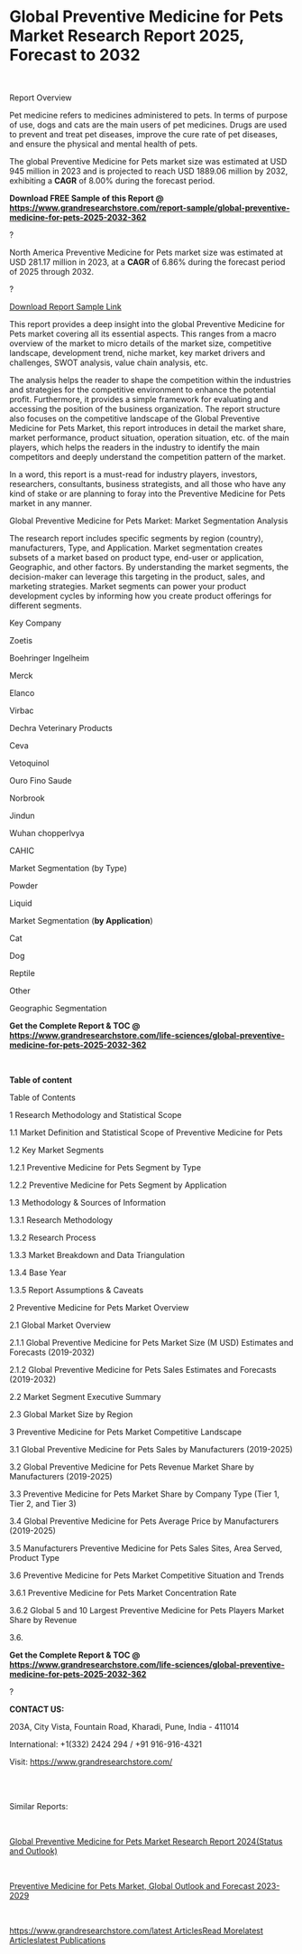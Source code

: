 <h1>Global Preventive Medicine for Pets Market Research Report 2025, Forecast to 2032</h1><br/><p>Report Overview</p>
 
 
 
 <p>Pet medicine refers to medicines administered to pets. In terms of purpose of use, dogs and cats are the main users of pet medicines. Drugs are used to prevent and treat pet diseases, improve the cure rate of pet diseases, and ensure the physical and mental health of pets.</p>
 
 
 
 <p>The global Preventive Medicine for Pets market size was estimated at USD 945 million in 2023 and is projected to reach USD 1889.06 million by 2032, exhibiting a <strong>CAGR</strong> of 8.00% during the forecast period.</p>
 
 
 
 <div><b>Download FREE Sample of this Report @ <a href="https://www.grandresearchstore.com/report-sample/global-preventive-medicine-for-pets-2025-2032-362">https://www.grandresearchstore.com/report-sample/global-preventive-medicine-for-pets-2025-2032-362</a></b></div>
 
 
 
 <p>? </p>
 
 
 
 <p>North America Preventive Medicine for Pets market size was estimated at USD 281.17 million in 2023, at a <strong>CAGR</strong> of 6.86% during the forecast period of 2025 through 2032.</p>
 
 
 
 <p>? </p>
 
 
 
 <p><a href="https://www.grandresearchstore.com/mr-admin/report-sample/global-preventive-medicine-for-pets-2025-2032-362">Download Report Sample Link</a></p>
 
 
 
 <p>This report provides a deep insight into the global Preventive Medicine for Pets market covering all its essential aspects. This ranges from a macro overview of the market to micro details of the market size, competitive landscape, development trend, niche market, key market drivers and challenges, SWOT analysis, value chain analysis, etc.</p>
 
 
 
 <p>The analysis helps the reader to shape the competition within the industries and strategies for the competitive environment to enhance the potential profit. Furthermore, it provides a simple framework for evaluating and accessing the position of the business organization. The report structure also focuses on the competitive landscape of the Global Preventive Medicine for Pets Market, this report introduces in detail the market share, market performance, product situation, operation situation, etc. of the main players, which helps the readers in the industry to identify the main competitors and deeply understand the competition pattern of the market.</p>
 
 
 
 <p>In a word, this report is a must-read for industry players, investors, researchers, consultants, business strategists, and all those who have any kind of stake or are planning to foray into the Preventive Medicine for Pets market in any manner.</p>
 
 
 
 <p>Global Preventive Medicine for Pets Market: Market Segmentation Analysis</p>
 
 
 
 <p>The research report includes specific segments by region (country), manufacturers, Type, and Application. Market segmentation creates subsets of a market based on product type, end-user or application, Geographic, and other factors. By understanding the market segments, the decision-maker can leverage this targeting in the product, sales, and marketing strategies. Market segments can power your product development cycles by informing how you create product offerings for different segments.</p>
 
 
 
 <p>Key Company</p>
 
 
 
 <p>Zoetis</p>
 
 
 
 <p>Boehringer Ingelheim</p>
 
 
 
 <p>Merck</p>
 
 
 
 <p>Elanco</p>
 
 
 
 <p>Virbac</p>
 
 
 
 <p>Dechra Veterinary Products</p>
 
 
 
 <p>Ceva</p>
 
 
 
 <p>Vetoquinol</p>
 
 
 
 <p>Ouro Fino Saude</p>
 
 
 
 <p>Norbrook</p>
 
 
 
 <p>Jindun</p>
 
 
 
 <p>Wuhan chopperlvya</p>
 
 
 
 <p>CAHIC</p>
 
 
 
 <p>Market Segmentation (by Type)</p>
 
 
 
 <p>Powder</p>
 
 
 
 <p>Liquid</p>
 
 
 
 <p>Market Segmentation (<strong>by Application</strong>)</p>
 
 
 
 <p>Cat</p>
 
 
 
 <p>Dog</p>
 
 
 
 <p>Reptile</p>
 
 
 
 <p>Other</p>
 
 
 
 <p>Geographic Segmentation</p>
 
 
 
 <div><b>Get the Complete Report & TOC @ <a href="https://www.grandresearchstore.com/life-sciences/global-preventive-medicine-for-pets-2025-2032-362">https://www.grandresearchstore.com/life-sciences/global-preventive-medicine-for-pets-2025-2032-362</a></b></div>
 
 
 
 <p><br />
 
 <b>Table of content</b></p>
 
 
 
 <p>Table of Contents<br />
 
 1 Research Methodology and Statistical Scope<br />
 
 1.1 Market Definition and Statistical Scope of Preventive Medicine for Pets<br />
 
 1.2 Key Market Segments<br />
 
 1.2.1 Preventive Medicine for Pets Segment by Type<br />
 
 1.2.2 Preventive Medicine for Pets Segment by Application<br />
 
 1.3 Methodology & Sources of Information<br />
 
 1.3.1 Research Methodology<br />
 
 1.3.2 Research Process<br />
 
 1.3.3 Market Breakdown and Data Triangulation<br />
 
 1.3.4 Base Year<br />
 
 1.3.5 Report Assumptions & Caveats<br />
 
 2 Preventive Medicine for Pets Market Overview<br />
 
 2.1 Global Market Overview<br />
 
 2.1.1 Global Preventive Medicine for Pets Market Size (M USD) Estimates and Forecasts (2019-2032)<br />
 
 2.1.2 Global Preventive Medicine for Pets Sales Estimates and Forecasts (2019-2032)<br />
 
 2.2 Market Segment Executive Summary<br />
 
 2.3 Global Market Size by Region<br />
 
 3 Preventive Medicine for Pets Market Competitive Landscape<br />
 
 3.1 Global Preventive Medicine for Pets Sales by Manufacturers (2019-2025)<br />
 
 3.2 Global Preventive Medicine for Pets Revenue Market Share by Manufacturers (2019-2025)<br />
 
 3.3 Preventive Medicine for Pets Market Share by Company Type (Tier 1, Tier 2, and Tier 3)<br />
 
 3.4 Global Preventive Medicine for Pets Average Price by Manufacturers (2019-2025)<br />
 
 3.5 Manufacturers Preventive Medicine for Pets Sales Sites, Area Served, Product Type<br />
 
 3.6 Preventive Medicine for Pets Market Competitive Situation and Trends<br />
 
 3.6.1 Preventive Medicine for Pets Market Concentration Rate<br />
 
 3.6.2 Global 5 and 10 Largest Preventive Medicine for Pets Players Market Share by Revenue<br />
 
 3.6.</p>
 
 
 
 <div><b>Get the Complete Report & TOC @ <a href="https://www.grandresearchstore.com/life-sciences/global-preventive-medicine-for-pets-2025-2032-362">https://www.grandresearchstore.com/life-sciences/global-preventive-medicine-for-pets-2025-2032-362</a></b></div>
 
 
 
 <p>? </p>
 
 
 
 <p><b>CONTACT US:</b><br />
 
 203A, City Vista, Fountain Road, Kharadi, Pune, India - 411014<br />
 
 International: +1(332) 2424 294 / +91 916-916-4321<br />
 
 Visit: <a href="https://www.grandresearchstore.com/">https://www.grandresearchstore.com/</a><br />
 
 <br />
 
 <br />
 
 Similar Reports:<br />
 
 <br />
 
 <a href="https://www.grandresearchstore.com/life-sciences/global-preventive-medicine-for-pets-2024-818">Global Preventive Medicine for Pets Market Research Report 2024(Status and Outlook)</a><br />
 
 <br />
 
 <a href="https://www.grandresearchstore.com/life-sciences/global-preventive-medicine-for-pets-forecast-2023-2029-305">Preventive Medicine for Pets Market, Global Outlook and Forecast 2023-2029</a><br />
 
 <br />
 
 <a href="https://gyeongbokgung.com">https://www.grandresearchstore.com/</a><a href="https://hallyeomaritime.com">latest Articles</a><a href="https://jingwansa.com">Read More</a><a href="https://nguoiviet.jp/">latest Articles</a><a href="https://www.intelmarketresearch.com/">latest Publications</a></p>
